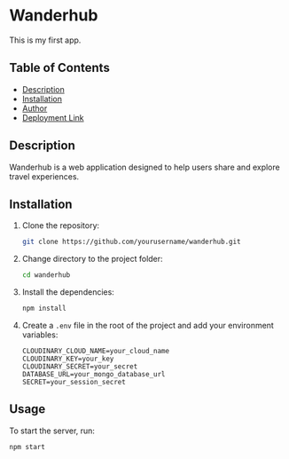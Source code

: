 # Wanderhub

This is my first app.

## Table of Contents

- [Description](#description)
- [Installation](#installation)
- <a href="https://github.com/Sumit5089"> Author</a>
- <a href="https://wanderhub-etrn.onrender.com "> Deployment Link </a>

## Description

Wanderhub is a web application designed to help users share and explore travel experiences.

## Installation

1. Clone the repository:
    ```sh
    git clone https://github.com/yourusername/wanderhub.git
    ```
2. Change directory to the project folder:
    ```sh
    cd wanderhub
    ```
3. Install the dependencies:
    ```sh
    npm install
    ```
4. Create a `.env` file in the root of the project and add your environment variables:
    ```env
    CLOUDINARY_CLOUD_NAME=your_cloud_name
    CLOUDINARY_KEY=your_key
    CLOUDINARY_SECRET=your_secret
    DATABASE_URL=your_mongo_database_url
    SECRET=your_session_secret
    ```

## Usage

To start the server, run:
```sh
npm start
